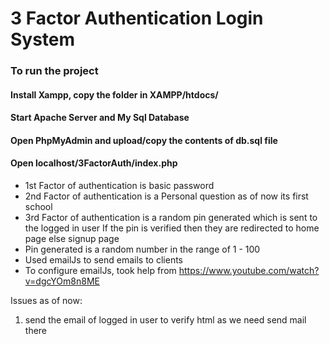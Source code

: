 
# 3 Factor Authentication Login System 

### To run the project 

#### Install Xampp, copy the folder in XAMPP/htdocs/
#### Start Apache Server and My Sql Database
#### Open PhpMyAdmin and upload/copy the contents of db.sql file
#### Open localhost/3FactorAuth/index.php

- 1st Factor of authentication is basic password
- 2nd Factor of authentication is a Personal question as of now its first school
- 3rd Factor of authentication is a random pin generated which is sent to the logged in user
If the pin is verified then they are redirected to home page else signup page
- Pin generated is a random number in the range of 1 - 100
- Used emailJs to send emails to clients
- To configure emailJs, took help from https://www.youtube.com/watch?v=dgcYOm8n8ME

Issues as of now:
1. send the email of logged in user to verify html as we need send mail there